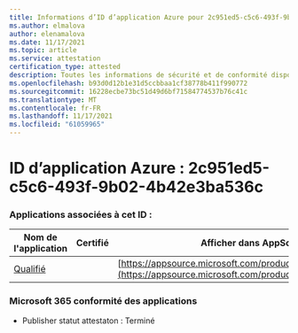 ```yaml
---
title: Informations d’ID d’application Azure pour 2c951ed5-c5c6-493f-9b02-4b42e3ba536c
ms.author: elmalova
author: elenamalova
ms.date: 11/17/2021
ms.topic: article
ms.service: attestation
certification_type: attested
description: Toutes les informations de sécurité et de conformité disponibles pour 2c951ed5-c5c6-493f-9b02-4b42e3ba536c.
ms.openlocfilehash: b93d0d12b1e31d5ccbbaa1cf38778b411f990772
ms.sourcegitcommit: 16228ecbe73bc51d49d6bf71584774537b76c41c
ms.translationtype: MT
ms.contentlocale: fr-FR
ms.lasthandoff: 11/17/2021
ms.locfileid: "61059965"
---
```

# <a name="azure-app-id-2c951ed5-c5c6-493f-9b02-4b42e3ba536c"></a>ID d’application Azure : 2c951ed5-c5c6-493f-9b02-4b42e3ba536c


### <a name="apps-associated-with-this-id"></a>Applications associées à cet ID :
| **Nom de l'application** | **Certifié** | **Afficher dans AppSource** |
|--------------|---------------|-----------------------|
| [Qualifié](https://docs.microsoft.com/microsoft-365-app-certification/forward/WA200002720) |  | [https://appsource.microsoft.com/product/office/WA200002720](https://appsource.microsoft.com/product/office/WA200002720) |

### <a name="microsoft-365-app-compliance-status"></a>Microsoft 365 conformité des applications
- Publisher statut attestaton : Terminé
